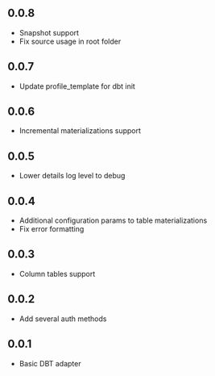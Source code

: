 ## 0.0.8 ##
* Snapshot support
* Fix source usage in root folder

## 0.0.7 ##
* Update profile_template for dbt init

## 0.0.6 ##
* Incremental materializations support

## 0.0.5 ##
* Lower details log level to debug

## 0.0.4 ##
* Additional configuration params to table materializations
* Fix error formatting

## 0.0.3 ##
* Column tables support

## 0.0.2 ##
* Add several auth methods

## 0.0.1 ##
* Basic DBT adapter
